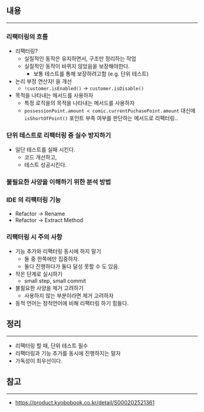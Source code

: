 ## 내용
---
### 리팩터링의 흐름
- 리팩터링?
	- 실질적인 동작은 유지하면서, 구조만 정리하는 작업
	- 실질적인 동작이 바뀌지 않았음을 보장해야한다.
		- 보통 테스트를 통해 보장하려고함 (e.g. 단위 테스트)
- 논리 부정 연산자! 을 개선
	- `!customer.isEnabled()` -> `customer.isDisable()`
- 목적을 나타내는 메서드를 사용하자
	- 특정 로직을의 목적을 나타내는 메서드를 사용하자
	- `possessionPoint.amount < comic.currentPuchasePoint.amount` 대신에 `isShortOfPoint()` 포인트 부족 여부를 판단하는 메서드로 리팩터링..


### 단위 테스트로 리팩터링 중 실수 방지하기
- 일단 테스트를 실패 시킨다.
	- 코드 개선하고,
	- 테스트 성공시킨다.

### 불필요한 사양을 이해하기 위한 분석 방법

### IDE 의 리팩터링 기능
- Refactor -> Rename
- Refactor -> Extract Method

### 리팩터링 시 주의 사항
- 기능 추가와 리팩터링 동시에 하지 말기
	- 둘 중 한쪽에만 집중하자.
	- 둘다 진행하다가 둘다 달성 못할 수 도 있음.
- 작은 단계로 실시하기
	- small step, small commit
- 불필요한 사양을 제거 고려하기
	- 사용하지 않는 부분이라면 제거 고려하자
- 동적 언어는 정적언어에 비해 리팩터링 하기 힘들다.


## 정리
--- 
- 리팩터링 할 때, 단위 테스트 필수
- 리팩터링과 기능 추가를 동시에 진행하지는 말자
- 가독성이 최우선이다.

## 참고
---
- https://product.kyobobook.co.kr/detail/S000202521361